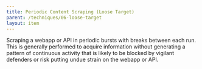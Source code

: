 ```yaml
---
title: Periodic Content Scraping (Loose Target)
parent: /techniques/06-loose-target
layout: item
---
```


<p>Scraping a webapp or API in periodic bursts with breaks between each run. This is generally performed to acquire information without generating a pattern of continuous activity that is likely to be blocked by vigilant defenders or risk putting undue strain on the webapp or API.</p>

